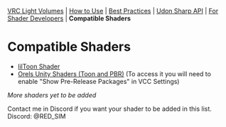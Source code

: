 [VRC Light Volumes](/README.md) | [How to Use](/Documentation/HowToUse.md) | [Best Practices](/Documentation/BestPractices.md) | [Udon Sharp API](/Documentation/UdonSharpAPI.md) | [For Shader Developers](/Documentation/ForShaderDevelopers.md) | **Compatible Shaders**
# Compatible Shaders
- [lilToon Shader](https://github.com/lilxyzw/lilToon)
- [Orels Unity Shaders (Toon and PBR)](https://github.com/orels1/orels-Unity-Shaders) (To access it you will need to enable "Show Pre-Release Packages" in VCC Settings)

*More shaders yet to be added*

Contact me in Discord if you want your shader to be added in this list.
Discord: @RED_SIM
